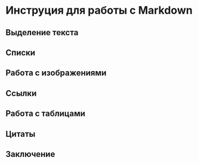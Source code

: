 # Инструция для работы с Markdown

## Выделение текста 

## Списки

## Работа с изображениями

## Ссылки

## Работа с таблицами 

## Цитаты

## Заключение
